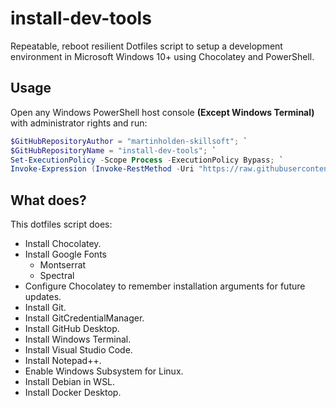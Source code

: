 # install-dev-tools

Repeatable, reboot resilient Dotfiles script to setup a development environment in Microsoft Windows 10+ using Chocolatey and PowerShell.

## Usage

Open any Windows PowerShell host console **(Except Windows Terminal)** with administrator rights and run:

```Powershell
$GitHubRepositoryAuthor = "martinholden-skillsoft"; `
$GitHubRepositoryName = "install-dev-tools"; `
Set-ExecutionPolicy -Scope Process -ExecutionPolicy Bypass; `
Invoke-Expression (Invoke-RestMethod -Uri "https://raw.githubusercontent.com/${GitHubRepositoryAuthor}/${GitHubRepositoryName}/main/Download.ps1");
```

## What does?

This dotfiles script does:

- Install Chocolatey.
- Install Google Fonts
  - Montserrat
  - Spectral
- Configure Chocolatey to remember installation arguments for future updates.
- Install Git.
- Install GitCredentialManager.
- Install GitHub Desktop.
- Install Windows Terminal.
- Install Visual Studio Code.
- Install Notepad++.
- Enable Windows Subsystem for Linux.
- Install Debian in WSL.
- Install Docker Desktop.
